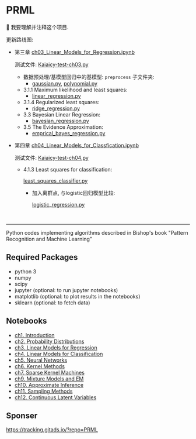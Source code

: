 # PRML
:rice: 我要理解并注释这个项目.

更新路线图:

+ 第三章 [ch03_Linear_Models_for_Regression.ipynb](notebooks/ch03_Linear_Models_for_Regression.ipynb)

  测试文件: [Kaiaicy-test-ch03.py](notebooks/Kaiaicy-test-ch03.py)

  + 数据预处理/基模型回归中的基模型: `preprocess` 子文件夹:
    + [gaussian.py](prml/preprocess/gaussian.py), [polynomial.py](prml/preprocess/gaussian.py)
  + 3.1.1 Maximum likelihood and least squares:
    + [linear_regression.py](prml/linear/linear_regression.py)
  + 3.1.4 Regularized least squares:
    + [ridge_regression.py](prml/linear/ridge_regression.py)
  + 3.3 Bayesian Linear Regression:
    + [bayesian_regression.py](prml/linear/bayesian_regression.py)
  + 3.5 The Evidence Approximation:
    + [emprical_bayes_regression.py](prml/linear/emprical_bayes_regression.py)
  
  
  
+ 第四章 [ch04_Linear_Models_for_Classfication.ipynb](notebooks/ch04_Linear_Models_for_Classfication.ipynb)

  测试文件: [Kaiaicy-test-ch04.py](notebooks/Kaiaicy-test-ch04.py)

  + 4.1.3 Least squares for classification:

    [least_squares_classifier.py](prml/linear/least_squares_classifier.py)

    + 加入离群点, 与logistic回归模型比较:

      [logistic_regression.py](prml/linear/logistic_regression.py)

&nbsp;

---

Python codes implementing algorithms described in Bishop's book "Pattern Recognition and Machine Learning"

## Required Packages
- python 3
- numpy
- scipy
- jupyter (optional: to run jupyter notebooks)
- matplotlib (optional: to plot results in the notebooks)
- sklearn (optional: to fetch data)

## Notebooks
- [ch1. Introduction](https://nbviewer.jupyter.org/github/ctgk/PRML/blob/master/notebooks/ch01_Introduction.ipynb)
- [ch2. Probability Distributions](https://nbviewer.jupyter.org/github/ctgk/PRML/blob/master/notebooks/ch02_Probability_Distributions.ipynb)
- [ch3. Linear Models for Regression](https://nbviewer.jupyter.org/github/ctgk/PRML/blob/master/notebooks/ch03_Linear_Models_for_Regression.ipynb)
- [ch4. Linear Models for Classification](https://nbviewer.jupyter.org/github/ctgk/PRML/blob/master/notebooks/ch04_Linear_Models_for_Classfication.ipynb)
- [ch5. Neural Networks](https://nbviewer.jupyter.org/github/ctgk/PRML/blob/master/notebooks/ch05_Neural_Networks.ipynb)
- [ch6. Kernel Methods](https://nbviewer.jupyter.org/github/ctgk/PRML/blob/master/notebooks/ch06_Kernel_Methods.ipynb)
- [ch7. Sparse Kernel Machines](https://nbviewer.jupyter.org/github/ctgk/PRML/blob/master/notebooks/ch07_Sparse_Kernel_Machines.ipynb)
- [ch9. Mixture Models and EM](https://nbviewer.jupyter.org/github/ctgk/PRML/blob/master/notebooks/ch09_Mixture_Models_and_EM.ipynb)
- [ch10. Approximate Inference](https://nbviewer.jupyter.org/github/ctgk/PRML/blob/master/notebooks/ch10_Approximate_Inference.ipynb)
- [ch11. Sampling Methods](https://nbviewer.jupyter.org/github/ctgk/PRML/blob/master/notebooks/ch11_Sampling_Methods.ipynb)
- [ch12. Continuous Latent Variables](https://nbviewer.jupyter.org/github/ctgk/PRML/blob/master/notebooks/ch12_Continuous_Latent_Variables.ipynb)

## Sponser
https://tracking.gitads.io/?repo=PRML
